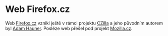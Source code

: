 # Web Firefox.cz

Web [Firefox.cz](https://www.firefox.cz/) vznikl ještě v rámci projektu [CZilla](https://cs.wikipedia.org/wiki/CZilla) a jeho původním autorem byl [Adam Hauner](http://www.hauner.cz/). Posléze web přešel pod projekt [Mozilla.cz](https://www.mozilla.cz/).
